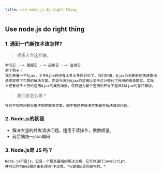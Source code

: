 ```yaml
---
title: use node.js do right thing
---
```



## Use node.js do right thing

### 1. 遇到一门新技术该怎样?

> 很多人会这样做。

    学习它 --> 掌握它 --> 应用它 --> 滥用它
    举个例子： 
    我们来看一下Ajax，关于Ajax已经有太多太多的讨论了。我们知道，Ajax为无刷新的快速查询请求提供了可靠的解决方案。而如今因为Ajax的滥用以至于过分替代了传统的表单提交。实际上还有成千上万的滥用Ajax的案例场景，仅仅因为某个应用的开发工程师对Ajax的盲目尊崇。

> 我们该怎么做？

    针对不同的问题采取不同的解决方案，而不管这种解决方案是否解决其他问题。

### 2. Node.js的初衷

+ 解决大量的并发请求问题，适用于读操作，微数据量。
+ 前后端统一json编码

### 3. Node.js是 JS 吗？

    Node.js不是js，它是一个服务器端的解决方案，它可以运行JavaScript，
    并可以作为Web服务来处理HTTP请求。*它是由c语言编写的。*


